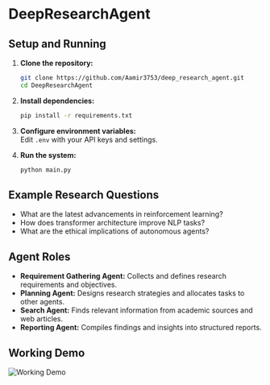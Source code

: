 # DeepResearchAgent

## Setup and Running

1. **Clone the repository:**
    ```bash
    git clone https://github.com/Aamir3753/deep_research_agent.git
    cd DeepResearchAgent
    ```
2. **Install dependencies:**
    ```bash
    pip install -r requirements.txt
    ```
3. **Configure environment variables:**  
    Edit `.env` with your API keys and settings.

4. **Run the system:**
    ```bash
    python main.py
    ```

## Example Research Questions

- What are the latest advancements in reinforcement learning?
- How does transformer architecture improve NLP tasks?
- What are the ethical implications of autonomous agents?


## Agent Roles

- **Requirement Gathering Agent:** Collects and defines research requirements and objectives.
- **Planning Agent:** Designs research strategies and allocates tasks to other agents.
- **Search Agent:** Finds relevant information from academic sources and web articles.
- **Reporting Agent:** Compiles findings and insights into structured reports.

## Working Demo

![Working Demo](assets/Agent_Demo.gif)

